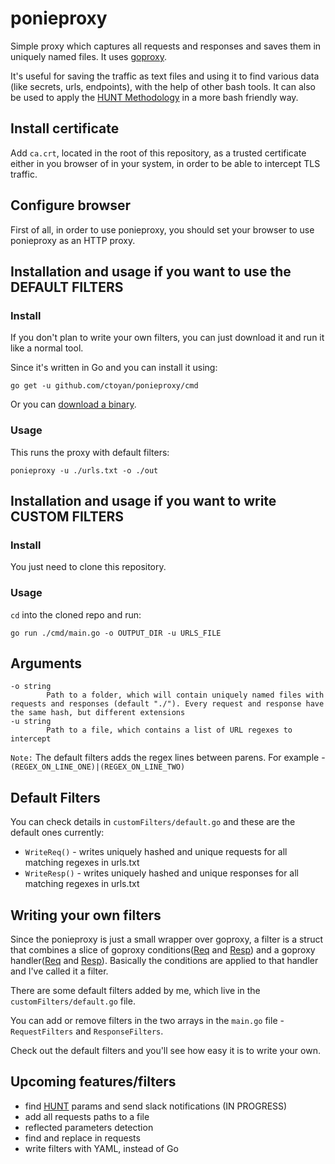 # ponieproxy
Simple proxy which captures all requests and responses and saves them in uniquely named files.
It uses [goproxy](https://github.com/elazarl/goproxy).

It's useful for saving the traffic as text files and using it to find various data (like secrets, urls, endpoints), with the help of other bash tools.
It can also be used to apply the [HUNT Methodology](https://github.com/bugcrowd/HUNT) in a more bash friendly way.

## Install certificate
Add `ca.crt`, located in the root of this repository, as a trusted certificate either in you browser of in your system, in order to be able to intercept TLS traffic.

## Configure browser
First of all, in order to use ponieproxy, you should set your browser to use ponieproxy as an HTTP proxy.

## Installation and usage if you want to use the DEFAULT FILTERS
### Install
If you don't plan to write your own filters, you can just download it and run it like a normal tool.

Since it's written in Go and you can install it using:

```
go get -u github.com/ctoyan/ponieproxy/cmd
```

Or you can [download a binary](https://github.com/ctoyan/ponieproxy/releases).

### Usage
This runs the proxy with default filters:

`ponieproxy -u ./urls.txt -o ./out`


## Installation and usage if you want to write CUSTOM FILTERS
### Install
You just need to clone this repository.

### Usage
`cd` into the cloned repo and run:
```
go run ./cmd/main.go -o OUTPUT_DIR -u URLS_FILE
```

## Arguments
```
-o string
    	Path to a folder, which will contain uniquely named files with requests and responses (default "./"). Every request and response have the same hash, but different extensions
-u string
    	Path to a file, which contains a list of URL regexes to intercept
```

`Note:` The default filters adds the regex lines between parens. For example - `(REGEX_ON_LINE_ONE)|(REGEX_ON_LINE_TWO)`

## Default Filters
You can check details in `customFilters/default.go` and these are the default ones currently:

- `WriteReq()` - writes uniquely hashed and unique requests for all matching regexes in urls.txt
- `WriteResp()` - writes uniquely hashed and unique responses for all matching regexes in urls.txt

## Writing your own filters
Since the ponieproxy is just a small wrapper over goproxy, a filter is a struct that combines a slice of goproxy conditions([Req](https://godoc.org/gopkg.in/elazarl/goproxy.v1#ReqCondition) and [Resp](https://godoc.org/gopkg.in/elazarl/goproxy.v1#RespCondition)) and a goproxy handler([Req](https://godoc.org/gopkg.in/elazarl/goproxy.v1#FuncReqHandler) and [Resp](https://godoc.org/gopkg.in/elazarl/goproxy.v1#FuncRespHandler)). Basically the conditions are applied to that handler and I've called it a filter.

There are some default filters added by me, which live in the `customFilters/default.go` file.

You can add or remove filters in the two arrays in the `main.go` file - `RequestFilters` and `ResponseFilters`.

Check out the default filters and you'll see how easy it is to write your own.

## Upcoming features/filters

- find [HUNT](https://github.com/bugcrowd/HUNT) params and send slack notifications (IN PROGRESS)
- add all requests paths to a file
- reflected parameters detection
- find and replace in requests
- write filters with YAML, instead of Go
